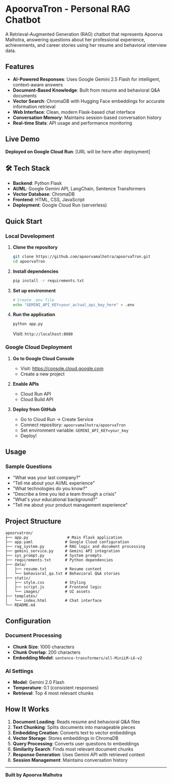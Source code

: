 # ApoorvaTron - Personal RAG Chatbot

A Retrieval-Augmented Generation (RAG) chatbot that represents Apoorva Malhotra, answering questions about her professional experience, achievements, and career stories using her resume and behavioral interview data.

## Features

- **AI-Powered Responses**: Uses Google Gemini 2.5 Flash for intelligent, context-aware answers
- **Document-Based Knowledge**: Built from resume and behavioral Q&A documents
- **Vector Search**: ChromaDB with Hugging Face embeddings for accurate information retrieval
- **Web Interface**: Clean, modern Flask-based chat interface
- **Conversation Memory**: Maintains session-based conversation history
- **Real-time Stats**: API usage and performance monitoring

## Live Demo

**Deployed on Google Cloud Run**: [URL will be here after deployment]

## 🛠️ Tech Stack

- **Backend**: Python Flask
- **AI/ML**: Google Gemini API, LangChain, Sentence Transformers
- **Vector Database**: ChromaDB
- **Frontend**: HTML, CSS, JavaScript
- **Deployment**: Google Cloud Run (serverless)


## Quick Start

### Local Development

1. **Clone the repository**
   ```bash
   git clone https://github.com/apoorvamalhotra/apoorvaTron.git
   cd apoorvaTron
   ```

2. **Install dependencies**
   ```bash
   pip install -r requirements.txt
   ```

3. **Set up environment**
   ```bash
   # Create .env file
   echo "GEMINI_API_KEY=your_actual_api_key_here" > .env
   ```

4. **Run the application**
   ```bash
   python app.py
   ```
   
   Visit: `http://localhost:8080`

### Google Cloud Deployment

1. **Go to Google Cloud Console**
   - Visit: https://console.cloud.google.com
   - Create a new project

2. **Enable APIs**
   - Cloud Run API
   - Cloud Build API

3. **Deploy from GitHub**
   - Go to Cloud Run → Create Service
   - Connect repository: `apoorvamalhotra/apoorvaTron`
   - Set environment variable: `GEMINI_API_KEY=your_key`
   - Deploy!

## Usage

### Sample Questions

- "What was your last company?"
- "Tell me about your AI/ML experience"
- "What technologies do you know?"
- "Describe a time you led a team through a crisis"
- "What's your educational background?"
- "Tell me about your product management experience"


## Project Structure

```
apoorvatron/
├── app.py                 # Main Flask application
├── app.yaml              # Google Cloud configuration
├── rag_system.py         # RAG logic and document processing
├── gemini_service.py     # Gemini API integration
├── sys_prompt.py         # System prompts 
├── requirements.txt      # Python dependencies
├── data/
│   ├── resume.txt        # Resume content
│   └── behavioral_qa.txt # Behavioral Q&A stories
├── static/
│   ├── style.css         # Styling
│   ├── script.js         # Frontend logic
│   └── images/           # UI assets
├── templates/
│   └── index.html        # Chat interface
└── README.md
```

## Configuration

### Document Processing
- **Chunk Size**: 1000 characters
- **Chunk Overlap**: 200 characters
- **Embedding Model**: `sentence-transformers/all-MiniLM-L6-v2`

### AI Settings
- **Model**: Gemini 2.0 Flash
- **Temperature**: 0.1 (consistent responses)
- **Retrieval**: Top 4 most relevant chunks

## How It Works

1. **Document Loading**: Reads resume and behavioral Q&A files
2. **Text Chunking**: Splits documents into manageable pieces
3. **Embedding Creation**: Converts text to vector embeddings
4. **Vector Storage**: Stores embeddings in ChromaDB
5. **Query Processing**: Converts user questions to embeddings
6. **Similarity Search**: Finds most relevant document chunks
7. **Response Generation**: Uses Gemini API with retrieved context
8. **Session Management**: Maintains conversation history

---

**Built by Apoorva Malhotra**